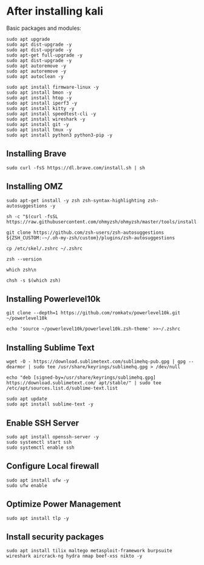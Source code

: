 # After installing kali

Basic packages and modules:

```
sudo apt upgrade
sudo apt dist-upgrade -y
sudo apt dist-upgrade -y
sudo apt-get full-upgrade -y
sudo apt dist-upgrade -y
sudo apt autoremove -y
sudo apt autoremove -y
sudo apt autoclean -y
```

```
sudo apt install firmware-linux -y
sudo apt install bmon -y
sudo apt install htop -y
sudo apt install iperf3 -y
sudo apt install kitty -y
sudo apt install speedtest-cli -y
sudo apt install wireshark -y
sudo apt install git -y
sudo apt install tmux -y
sudo apt install python3 python3-pip -y
```

## Installing Brave

```
sudo curl -fsS https://dl.brave.com/install.sh | sh
```

## Installing OMZ

```
sudo apt-get install -y zsh zsh-syntax-highlighting zsh-autosuggestions -y
```

```
sh -c "$(curl -fsSL https://raw.githubusercontent.com/ohmyzsh/ohmyzsh/master/tools/install.sh)"
```

```
git clone https://github.com/zsh-users/zsh-autosuggestions ${ZSH_CUSTOM:-~/.oh-my-zsh/custom}/plugins/zsh-autosuggestions
```

```
cp /etc/skel/.zshrc ~/.zshrc
```
```
zsh --version
```
```
which zsh\n
```
```
chsh -s $(which zsh)
```

## Installing Powerlevel10k

```
git clone --depth=1 https://github.com/romkatv/powerlevel10k.git ~/powerlevel10k
```

```
echo 'source ~/powerlevel10k/powerlevel10k.zsh-theme' >>~/.zshrc
```

## Installing Sublime Text

```
wget -O - https://download.sublimetext.com/sublimehq-pub.gpg | gpg --dearmor | sudo tee /usr/share/keyrings/sublimehq.gpg > /dev/null
```

```
echo "deb [signed-by=/usr/share/keyrings/sublimehq.gpg] https://download.sublimetext.com/ apt/stable/" | sudo tee /etc/apt/sources.list.d/sublime-text.list
```

```
sudo apt update
sudo apt install sublime-text -y
```

## Enable SSH Server
```
sudo apt install openssh-server -y
sudo systemctl start ssh
sudo systemctl enable ssh
```

## Configure Local firewall
```
sudo apt install ufw -y
sudo ufw enable
```

## Optimize Power Management
```
sudo apt install tlp -y
```

## Install security packages
```
sudo apt install tilix maltego metasploit-framework burpsuite wireshark aircrack-ng hydra nmap beef-xss nikto -y
```